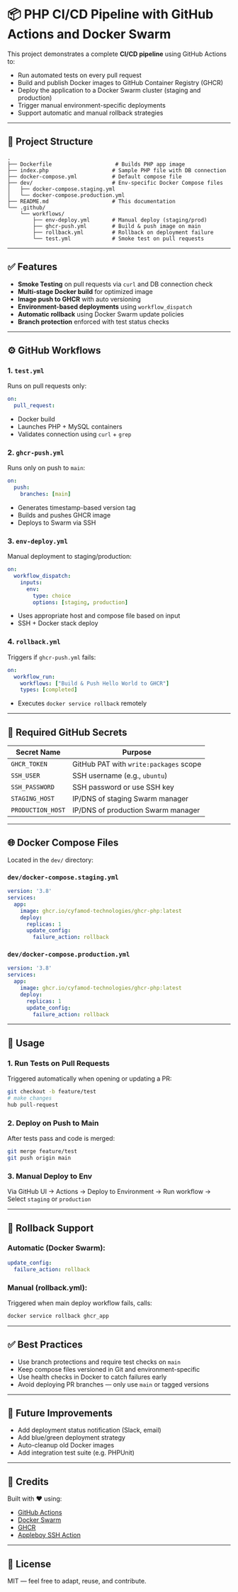 # 📦 PHP CI/CD Pipeline with GitHub Actions and Docker Swarm

This project demonstrates a complete **CI/CD pipeline** using GitHub Actions to:

* Run automated tests on every pull request
* Build and publish Docker images to GitHub Container Registry (GHCR)
* Deploy the application to a Docker Swarm cluster (staging and production)
* Trigger manual environment-specific deployments
* Support automatic and manual rollback strategies

---

## 📁 Project Structure

```
.
├── Dockerfile                    # Builds PHP app image
├── index.php                    # Sample PHP file with DB connection
├── docker-compose.yml           # Default compose file
├── dev/                         # Env-specific Docker Compose files
│   ├── docker-compose.staging.yml
│   └── docker-compose.production.yml
├── README.md                    # This documentation
└── .github/
    └── workflows/
        ├── env-deploy.yml       # Manual deploy (staging/prod)
        ├── ghcr-push.yml        # Build & push image on main
        ├── rollback.yml         # Rollback on deployment failure
        └── test.yml             # Smoke test on pull requests
```

---

## ✅ Features

* **Smoke Testing** on pull requests via `curl` and DB connection check
* **Multi-stage Docker build** for optimized image
* **Image push to GHCR** with auto versioning
* **Environment-based deployments** using `workflow_dispatch`
* **Automatic rollback** using Docker Swarm update policies
* **Branch protection** enforced with test status checks

---

## ⚙️ GitHub Workflows

### 1. `test.yml`

Runs on pull requests only:

```yaml
on:
  pull_request:
```

* Docker build
* Launches PHP + MySQL containers
* Validates connection using `curl` + `grep`

### 2. `ghcr-push.yml`

Runs only on push to `main`:

```yaml
on:
  push:
    branches: [main]
```

* Generates timestamp-based version tag
* Builds and pushes GHCR image
* Deploys to Swarm via SSH

### 3. `env-deploy.yml`

Manual deployment to staging/production:

```yaml
on:
  workflow_dispatch:
    inputs:
      env:
        type: choice
        options: [staging, production]
```

* Uses appropriate host and compose file based on input
* SSH + Docker stack deploy

### 4. `rollback.yml`

Triggers if `ghcr-push.yml` fails:

```yaml
on:
  workflow_run:
    workflows: ["Build & Push Hello World to GHCR"]
    types: [completed]
```

* Executes `docker service rollback` remotely

---

## 🔐 Required GitHub Secrets

| Secret Name       | Purpose                                |
| ----------------- | -------------------------------------- |
| `GHCR_TOKEN`      | GitHub PAT with `write:packages` scope |
| `SSH_USER`        | SSH username (e.g., `ubuntu`)          |
| `SSH_PASSWORD`    | SSH password or use SSH key            |
| `STAGING_HOST`    | IP/DNS of staging Swarm manager        |
| `PRODUCTION_HOST` | IP/DNS of production Swarm manager     |

---

## 🌐 Docker Compose Files

Located in the `dev/` directory:

### `dev/docker-compose.staging.yml`

```yaml
version: '3.8'
services:
  app:
    image: ghcr.io/cyfamod-technologies/ghcr-php:latest
    deploy:
      replicas: 1
      update_config:
        failure_action: rollback
```

### `dev/docker-compose.production.yml`

```yaml
version: '3.8'
services:
  app:
    image: ghcr.io/cyfamod-technologies/ghcr-php:latest
    deploy:
      replicas: 1
      update_config:
        failure_action: rollback
```

---

## 🚀 Usage

### 1. Run Tests on Pull Requests

Triggered automatically when opening or updating a PR:

```bash
git checkout -b feature/test
# make changes
hub pull-request
```

### 2. Deploy on Push to Main

After tests pass and code is merged:

```bash
git merge feature/test
git push origin main
```

### 3. Manual Deploy to Env

Via GitHub UI → Actions → Deploy to Environment → Run workflow → Select `staging` or `production`

---

## 🔁 Rollback Support

### Automatic (Docker Swarm):

```yaml
update_config:
  failure_action: rollback
```

### Manual (rollback.yml):

Triggered when main deploy workflow fails, calls:

```bash
docker service rollback ghcr_app
```

---

## ✅ Best Practices

* Use branch protections and require test checks on `main`
* Keep compose files versioned in Git and environment-specific
* Use health checks in Docker to catch failures early
* Avoid deploying PR branches — only use `main` or tagged versions

---

## 📣 Future Improvements

* Add deployment status notification (Slack, email)
* Add blue/green deployment strategy
* Auto-cleanup old Docker images
* Add integration test suite (e.g. PHPUnit)

---

## 🧠 Credits

Built with ❤️ using:

* [GitHub Actions](https://github.com/features/actions)
* [Docker Swarm](https://docs.docker.com/engine/swarm/)
* [GHCR](https://ghcr.io)
* [Appleboy SSH Action](https://github.com/appleboy/ssh-action)

---

## 📄 License

MIT — feel free to adapt, reuse, and contribute.

